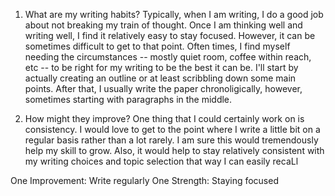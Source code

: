 1. What are my writing habits? Typically, when I am writing, I do a good job about not breaking my train of thought. Once I am thinking well and writing well, I find it relatively easy to stay focused. However, it can be sometimes difficult to get to that point. Often times, I find myself needing the circumstances -- mostly quiet room, coffee within reach, etc -- to be right for my writing to be the best it can be. I'll start by actually creating an outline or at least scribbling down some main points. After that, I usually write the paper chronoligically, however, sometimes starting with paragraphs in the middle. 

2. How might they improve? One thing that I could certainly work on is consistency. I would love to get to the point where I write a little bit on a regular basis rather than a lot rarely. I am sure this would tremendously help my skill to grow. Also, it would help to stay relatively consistent with my writing choices and topic selection that way I can easily recaLl

One Improvement: Write regularly
One Strength: Staying focused
 
